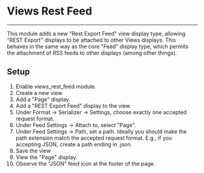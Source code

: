 # Views Rest Feed
--------------------------------------------------------------------------------

This module adds a new "Rest Export Feed" view display type, allowing 
"REST Export" displays to be attached to other Views displays. This behaves 
in the same way as the core "Feed" display type, which permits the attachment 
of RSS feeds to other displays (among other things).

## Setup

1. Enable views_rest_feed module.
1. Create a new view.
1. Add a "Page" display.
1. Add a "REST Export Feed" display to the view.
1. Under Format -> Serializer -> Settings, choose exactly one accepted request
   format.
1. Under Feed Settings -> Attach to, select "Page".
1. Under Feed Settings -> Path, set a path. Ideally you should make the path
   extension match the accepted request format. E.g., if you accepting JSON, 
   create a path ending in .json.
1. Save the view
1. View the "Page" display.
1. Observe the "JSON" feed icon at the footer of the page.
   
